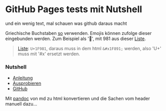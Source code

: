 # GitHub Pages tests mit Nutshell
und ein wenig text, mal schauen was github daraus macht

Griechische Buchstaben [so](https://sciencenotes.org/html-codes-for-greek-letters/) verwenden. Emojis können zufolge dieser eingebunden werden. Zum Beispiel als '&#x1F981;', mit 981 aus dieser [Liste](https://www.w3schools.com/charsets/ref_emoji.asp).

> [Liste](https://unicode.org/emoji/charts/full-emoji-list.html): `U+1F981`, daraus muss in dem html `&#x1F891;` werden, also 'U+' muss mit '#x' ersetzt werden.

### Nutshell
* [Anleitung](https://ncase.me/nutshell/)
* [Ausprobieren](https://ncase.me/nutshell/try/)
* [GitHub](https://github.com/ncase/nutshell#advanced-features--options)

Mit [pandoc](https://pandoc.org/demos.html) von md zu html konvertieren und die Sachen vom header manuell dazu...